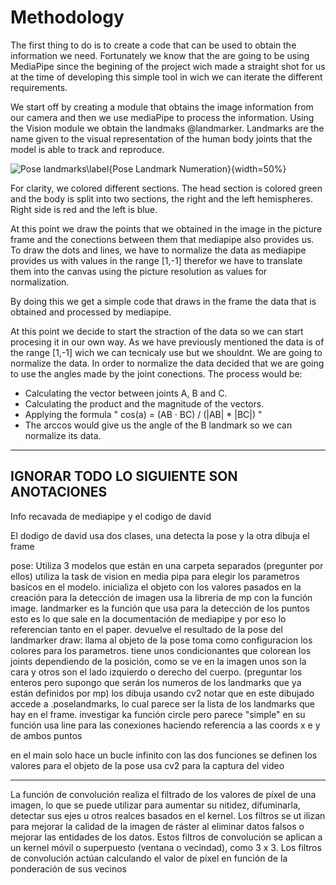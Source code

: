 # Methodology

The first thing to do is to create a code that can be used to obtain the information we need. Fortunately we know that the are going to be using MediaPipe since the begining of the project wich made a straight shot for us at the time of developing this simple tool in wich we can iterate the different requirements.

We start off by creating a module that obtains the image information from our camera and then we use mediaPipe to process the information. Using the Vision module we obtain the landmaks @landmarker. Landmarks are the name given to the visual representation of the human body joints that the model is able to track and reproduce.

![Pose landmarks\label{Pose Landmark Numeration}](pose_landmarks_index.png){width=50%}

For clarity, we colored different sections. The head section is colored green and the body is split into two sections, the right and the left hemispheres. Right side is red and the left is blue.

At this point we draw the points that we obtained in the image in the picture frame and the conections between them that mediapipe also provides us. To draw the dots and lines, we have to normalize the data as mediapipe provides us with values in the range [1,-1] therefor we have to translate them into the canvas using the picture resolution as values for normalization.

By doing this we get a simple code that draws in the frame the data that is obtained and processed by mediapipe.

At this point we decide to start the straction of the data so we can start procesing it in our own way. As we have previously mentioned the data is of the range [1,-1] wich we can tecnicaly use but we shouldnt. We are going to normalize the data. In order to normalize the data decided that we are going to use the angles made by the joint conections. 
The process would be:
- Calculating the vector between joints A, B and C. 
- Calculating the product and the magnitude of the vectors.
- Applying the formula " cos(a) = (AB · BC) / (|AB| * |BC|) "
- The arccos would give us the angle of the B landmark so we can normalize its data.




---------------------------------- 
## IGNORAR TODO LO SIGUIENTE SON ANOTACIONES

Info recavada de mediapipe y el codigo de david


El dodigo de david usa dos clases, una detecta la pose y la otra dibuja el frame

pose:
    Utiliza 3 modelos que están en una carpeta separados (pregunter por ellos)
    utiliza la task de vision en media pipa para elegir los parametros basicos en el modelo.
    inicializa el objeto con los valores pasados en la creación
    para la detección de imagen usa la libreria de mp con la función image.
    landmarker es la función que usa para la detección de los puntos
        esto es lo que sale en la documentación de mediapipe y por eso lo referencian tanto en el paper.
    devuelve el resultado de la pose del landmarker
draw:
    llama al objeto de la pose
    toma como configuracion los colores para los parametros.
    tiene unos condicionantes que colorean los joints dependiendo de la posición, como se ve en la imagen unos son la cara y otros son el lado izquierdo o derecho del cuerpo. (preguntar los enteros pero supongo que serán los numeros de los landmarks que ya están definidos por mp)
    los dibuja usando cv2
    notar que en este dibujado accede a .poselandmarks, lo cual parece ser la lista de los landmarks que hay en el frame. 
    investigar ka función circle pero parece "simple" en su función
    usa line para las conexiones haciendo referencia a las coords x e y de ambos puntos


en el main solo hace un bucle infinito con las dos funciones
se definen los valores para el objeto de la pose
usa cv2 para la captura del video




-----------


La función de convolución realiza el filtrado de los valores de píxel de una imagen, lo que se puede utilizar para aumentar su nitidez, difuminarla, detectar sus ejes u otros realces basados en el kernel. Los filtros se ut  ilizan para mejorar la calidad de la imagen de ráster al eliminar datos falsos o mejorar las entidades de los datos. Estos filtros de convolución se aplican a un kernel móvil o superpuesto (ventana o vecindad), como 3 x 3. Los filtros de convolución actúan calculando el valor de píxel en función de la ponderación de sus vecinos